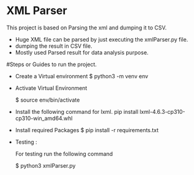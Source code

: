 # XML Parser
This project is based on Parsing the xml and dumping it to CSV. 
- Huge XML file can be parsed by just executing the xmlParser.py file.
- dumping the result in CSV file.
- Mostly used Parsed result for data analysis purpose.

#Steps or Guides to run the project.

- Create a Virtual environment
    $ python3 -m venv env

- Activate Virtual Environment

    $ source env/bin/activate

 
- Install the following command for lxml. 
    pip install lxml-4.6.3-cp310-cp310-win_amd64.whl

- Install required Packages
   $ pip install -r requirements.txt

- Testing :
   
   For testing run the following command
   
    $ python3 xmlParser.py 



   